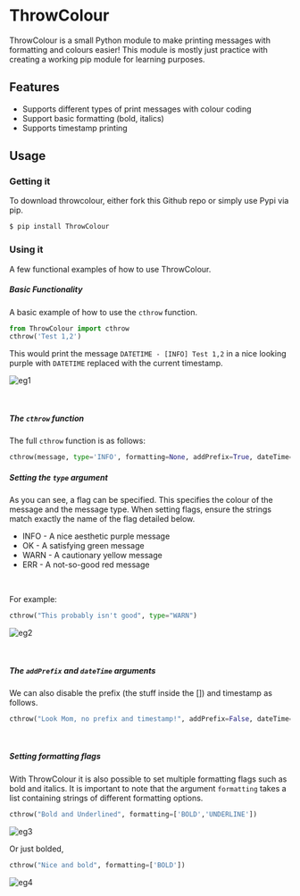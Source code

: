 # ThrowColour

ThrowColour is a small Python module to make printing messages with formatting and colours easier! This module is mostly just practice with creating a working pip module for learning purposes.

## Features

  - Supports different types of print messages with colour coding
  - Support basic formatting (bold, italics)
  - Supports timestamp printing

## Usage
###  Getting it

To download throwcolour, either fork this Github repo or simply use Pypi via pip.
```sh
$ pip install ThrowColour
```

### Using it

A few functional examples of how to use ThrowColour.

##### Basic Functionality

A basic example of how to use the ```cthrow``` function.

```Python
from ThrowColour import cthrow
cthrow('Test 1,2')
```

This would print the message ```DATETIME - [INFO] Test 1,2``` in a nice looking purple with ```DATETIME``` replaced with the current timestamp.

![eg1](res/eg1.png?raw=true)

<br>

##### The ```cthrow``` function

The full ```cthrow``` function is as follows:
```Python
cthrow(message, type='INFO', formatting=None, addPrefix=True, dateTime=True)
```

##### Setting the ```type``` argument

As you can see, a flag can be specified. This specifies the colour of the message and the message type. When setting flags, ensure the strings match exactly the name of the flag detailed below.
 * INFO - A nice aesthetic purple message
 * OK - A satisfying green message
 * WARN - A cautionary yellow message
 * ERR - A not-so-good red message

<br>

For example:

```Python
cthrow("This probably isn't good", type="WARN")
```

![eg2](res/eg2.png?raw=true)

<br>

##### The ```addPrefix``` and ```dateTime``` arguments

We can also disable the prefix (the stuff inside the []) and timestamp as follows.

```Python
cthrow("Look Mom, no prefix and timestamp!", addPrefix=False, dateTime=False)
```

<br>

##### Setting formatting flags

With ThrowColour it is also possible to set multiple formatting flags such as bold and italics. It is important to note that the argument ```formatting``` takes a list containing strings of different formatting options.

```Python
cthrow("Bold and Underlined", formatting=['BOLD','UNDERLINE'])
```
![eg3](res/eg3.png?raw=true)

Or just bolded,
```Python
cthrow("Nice and bold", formatting=['BOLD'])
```

![eg4](res/eg4.png?raw=true)
